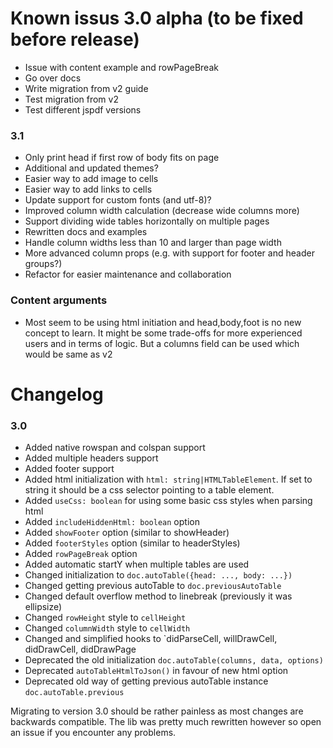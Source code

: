 # Known issus 3.0 alpha (to be fixed before release)
- Issue with content example and rowPageBreak
- Go over docs
- Write migration from v2 guide
- Test migration from v2
- Test different jspdf versions

### 3.1
- Only print head if first row of body fits on page
- Additional and updated themes?
- Easier way to add image to cells
- Easier way to add links to cells
- Update support for custom fonts (and utf-8)?
- Improved column width calculation (decrease wide columns more)
- Support dividing wide tables horizontally on multiple pages
- Rewritten docs and examples
- Handle column widths less than 10 and larger than page width
- More advanced column props (e.g. with support for footer and header groups?)
- Refactor for easier maintenance and collaboration

### Content arguments
- Most seem to be using html initiation and head,body,foot is no new concept to learn. It might be some trade-offs for more experienced users and in terms of logic. But a columns field can be used which would be same as v2

# Changelog

### 3.0
- Added native rowspan and colspan support
- Added multiple headers support
- Added footer support
- Added html initialization with `html: string|HTMLTableElement`. If set to string it should be a css selector pointing to a table element.
- Added `useCss: boolean` for using some basic css styles when parsing html
- Added `includeHiddenHtml: boolean` option
- Added `showFooter` option (similar to showHeader)
- Added `footerStyles` option (similar to headerStyles)
- Added `rowPageBreak` option
- Added automatic startY when multiple tables are used
- Changed initialization to `doc.autoTable({head: ..., body: ...})`
- Changed getting previous autoTable to `doc.previousAutoTable`
- Changed default overflow method to linebreak (previously it was ellipsize)
- Changed `rowHeight` style to `cellHeight`
- Changed `columnWidth` style to `cellWidth`
- Changed and simplified hooks to `didParseCell, willDrawCell, didDrawCell, didDrawPage
- Deprecated the old initialization `doc.autoTable(columns, data, options)`
- Deprecated `autoTableHtmlToJson()` in favour of new html option
- Deprecated old way of getting previous autoTable instance `doc.autoTable.previous`

Migrating to version 3.0 should be rather painless as most changes are backwards compatible. The lib was pretty much rewritten however so open an issue if you encounter any problems.
